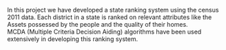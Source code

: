 In this project we have developed a state ranking system using the census 2011 data. 
Each district in a state is ranked on relevant attributes like the Assets possessed by the people and the quality of their homes.  
MCDA (Multiple Criteria Decision Aiding) algorithms have been used extensively in developing this ranking system.